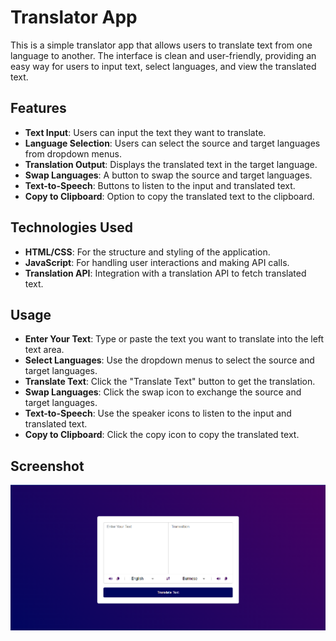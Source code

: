 # Translator App

This is a simple translator app that allows users to translate text from one language to another. The interface is clean and user-friendly, providing an easy way for users to input text, select languages, and view the translated text.

## Features

- **Text Input**: Users can input the text they want to translate.
- **Language Selection**: Users can select the source and target languages from dropdown menus.
- **Translation Output**: Displays the translated text in the target language.
- **Swap Languages**: A button to swap the source and target languages.
- **Text-to-Speech**: Buttons to listen to the input and translated text.
- **Copy to Clipboard**: Option to copy the translated text to the clipboard.

## Technologies Used

- **HTML/CSS**: For the structure and styling of the application.
- **JavaScript**: For handling user interactions and making API calls.
- **Translation API**: Integration with a translation API to fetch translated text.

## Usage

- **Enter Your Text**: Type or paste the text you want to translate into the left text area.
- **Select Languages**: Use the dropdown menus to select the source and target languages.
- **Translate Text**: Click the "Translate Text" button to get the translation.
- **Swap Languages**: Click the swap icon to exchange the source and target languages.
- **Text-to-Speech**: Use the speaker icons to listen to the input and translated text.
- **Copy to Clipboard**: Click the copy icon to copy the translated text.

## Screenshot

![Screenshot](img/screenshot.png)
